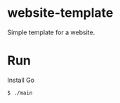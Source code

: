 # website-template
Simple template for a website.

# Run
Install Go 

```$ go build main.go 
$ ./main 
```
